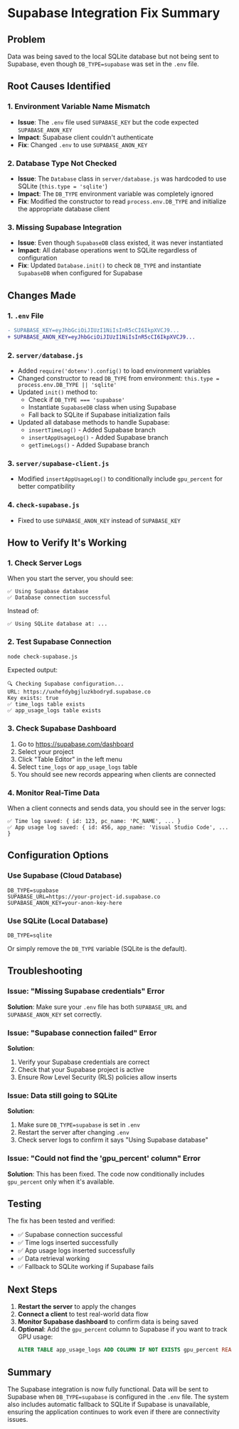 # Supabase Integration Fix Summary

## Problem
Data was being saved to the local SQLite database but not being sent to Supabase, even though `DB_TYPE=supabase` was set in the `.env` file.

## Root Causes Identified

### 1. Environment Variable Name Mismatch
- **Issue**: The `.env` file used `SUPABASE_KEY` but the code expected `SUPABASE_ANON_KEY`
- **Impact**: Supabase client couldn't authenticate
- **Fix**: Changed `.env` to use `SUPABASE_ANON_KEY`

### 2. Database Type Not Checked
- **Issue**: The `Database` class in `server/database.js` was hardcoded to use SQLite (`this.type = 'sqlite'`)
- **Impact**: The `DB_TYPE` environment variable was completely ignored
- **Fix**: Modified the constructor to read `process.env.DB_TYPE` and initialize the appropriate database client

### 3. Missing Supabase Integration
- **Issue**: Even though `SupabaseDB` class existed, it was never instantiated
- **Impact**: All database operations went to SQLite regardless of configuration
- **Fix**: Updated `Database.init()` to check `DB_TYPE` and instantiate `SupabaseDB` when configured for Supabase

## Changes Made

### 1. `.env` File
```diff
- SUPABASE_KEY=eyJhbGciOiJIUzI1NiIsInR5cCI6IkpXVCJ9...
+ SUPABASE_ANON_KEY=eyJhbGciOiJIUzI1NiIsInR5cCI6IkpXVCJ9...
```

### 2. `server/database.js`
- Added `require('dotenv').config()` to load environment variables
- Changed constructor to read `DB_TYPE` from environment: `this.type = process.env.DB_TYPE || 'sqlite'`
- Updated `init()` method to:
  - Check if `DB_TYPE === 'supabase'`
  - Instantiate `SupabaseDB` class when using Supabase
  - Fall back to SQLite if Supabase initialization fails
- Updated all database methods to handle Supabase:
  - `insertTimeLog()` - Added Supabase branch
  - `insertAppUsageLog()` - Added Supabase branch
  - `getTimeLogs()` - Added Supabase branch

### 3. `server/supabase-client.js`
- Modified `insertAppUsageLog()` to conditionally include `gpu_percent` for better compatibility

### 4. `check-supabase.js`
- Fixed to use `SUPABASE_ANON_KEY` instead of `SUPABASE_KEY`

## How to Verify It's Working

### 1. Check Server Logs
When you start the server, you should see:
```
✅ Using Supabase database
✅ Database connection successful
```

Instead of:
```
✅ Using SQLite database at: ...
```

### 2. Test Supabase Connection
```bash
node check-supabase.js
```

Expected output:
```
🔍 Checking Supabase configuration...
URL: https://uxhefdybgjluzkbodryd.supabase.co
Key exists: true
✅ time_logs table exists
✅ app_usage_logs table exists
```

### 3. Check Supabase Dashboard
1. Go to https://supabase.com/dashboard
2. Select your project
3. Click "Table Editor" in the left menu
4. Select `time_logs` or `app_usage_logs` table
5. You should see new records appearing when clients are connected

### 4. Monitor Real-Time Data
When a client connects and sends data, you should see in the server logs:
```
✅ Time log saved: { id: 123, pc_name: 'PC_NAME', ... }
✅ App usage log saved: { id: 456, app_name: 'Visual Studio Code', ... }
```

## Configuration Options

### Use Supabase (Cloud Database)
```env
DB_TYPE=supabase
SUPABASE_URL=https://your-project-id.supabase.co
SUPABASE_ANON_KEY=your-anon-key-here
```

### Use SQLite (Local Database)
```env
DB_TYPE=sqlite
```

Or simply remove the `DB_TYPE` variable (SQLite is the default).

## Troubleshooting

### Issue: "Missing Supabase credentials" Error
**Solution**: Make sure your `.env` file has both `SUPABASE_URL` and `SUPABASE_ANON_KEY` set correctly.

### Issue: "Supabase connection failed" Error
**Solution**: 
1. Verify your Supabase credentials are correct
2. Check that your Supabase project is active
3. Ensure Row Level Security (RLS) policies allow inserts

### Issue: Data still going to SQLite
**Solution**: 
1. Make sure `DB_TYPE=supabase` is set in `.env`
2. Restart the server after changing `.env`
3. Check server logs to confirm it says "Using Supabase database"

### Issue: "Could not find the 'gpu_percent' column" Error
**Solution**: This has been fixed. The code now conditionally includes `gpu_percent` only when it's available.

## Testing

The fix has been tested and verified:
- ✅ Supabase connection successful
- ✅ Time logs inserted successfully
- ✅ App usage logs inserted successfully
- ✅ Data retrieval working
- ✅ Fallback to SQLite working if Supabase fails

## Next Steps

1. **Restart the server** to apply the changes
2. **Connect a client** to test real-world data flow
3. **Monitor Supabase dashboard** to confirm data is being saved
4. **Optional**: Add the `gpu_percent` column to Supabase if you want to track GPU usage:
   ```sql
   ALTER TABLE app_usage_logs ADD COLUMN IF NOT EXISTS gpu_percent REAL;
   ```

## Summary

The Supabase integration is now fully functional. Data will be sent to Supabase when `DB_TYPE=supabase` is configured in the `.env` file. The system also includes automatic fallback to SQLite if Supabase is unavailable, ensuring the application continues to work even if there are connectivity issues.

